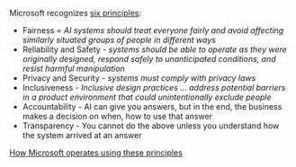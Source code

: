 Microsoft recognizes [six principles](https://docs.microsoft.com/en-us/learn/modules/responsible-ai-principles/4-guiding-principles):
- Fairness = *AI systems should treat everyone fairly and avoid affecting similarly situated groups of people in different ways*
- Reliability and Safety - *systems should be able to operate as they were originally designed, respond safely to unanticipated conditions, and resist harmful manipulation*
- Privacy and Security - *systems must comply with privacy laws*
- Inclusiveness - *Inclusive design practices ... address potential barriers in a product environment that could unintentionally exclude people*
- Accountability - AI can give you answers, but in the end, the business makes a decision on when, how to use that answer
- Transparency - You cannot do the above unless you understand how the system arrived at an answer

[How Microsoft operates using these principles](https://www.microsoft.com/en-us/ai/responsible-ai?activetab=pivot1:primaryr6)
